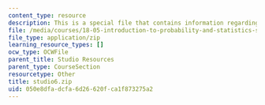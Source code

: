 ```yaml
---
content_type: resource
description: This is a special file that contains information regarding studio 6.
file: /media/courses/18-05-introduction-to-probability-and-statistics-spring-2014/050e8dfadcfa6d26620fca1f873275a2_studio6.zip
file_type: application/zip
learning_resource_types: []
ocw_type: OCWFile
parent_title: Studio Resources
parent_type: CourseSection
resourcetype: Other
title: studio6.zip
uid: 050e8dfa-dcfa-6d26-620f-ca1f873275a2
---
```


